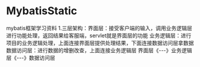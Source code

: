 # MybatisStatic
mybatis框架学习资料
1.三层架构：界面层：接受客户端的输入，调用业务逻辑层进行功能处理，返回结果给客服端，servlet就是界面层的功能
业务逻辑层：进行项目的业务逻辑处理，上面连接界面层提供处理结果，下面连接数据访问层拿数据
数据访问层：进行数据的增删改查，上面连接业务逻辑层
界面层《---》业务逻辑层《---》数据访问层
